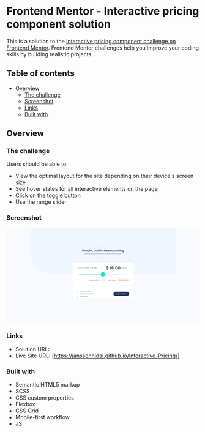 # Frontend Mentor - Interactive pricing component solution

This is a solution to the [Interactive pricing component challenge on Frontend Mentor](https://www.frontendmentor.io/challenges/interactive-pricing-component-t0m8PIyY8). Frontend Mentor challenges help you improve your coding skills by building realistic projects. 

## Table of contents

- [Overview](#overview)
  - [The challenge](#the-challenge)
  - [Screenshot](#screenshot)
  - [Links](#links)
  - [Built with](#built-with)

## Overview

### The challenge

Users should be able to:

- View the optimal layout for the site depending on their device's screen size
- See hover states for all interactive elements on the page
- Click on the toggle button
- Use the range slider

### Screenshot

![Final Version of what the website looks like](./Screenshot.jpg)

### Links

- Solution URL: [](https://www.frontendmentor.io/solutions/html-css-js-sass-grid-VPKkuWfRJ)
- Live Site URL: [https://janssenhidal.github.io/Interactive-Pricing/]


### Built with

- Semantic HTML5 markup
- SCSS
- CSS custom properties
- Flexbox
- CSS Grid
- Mobile-first workflow
- JS